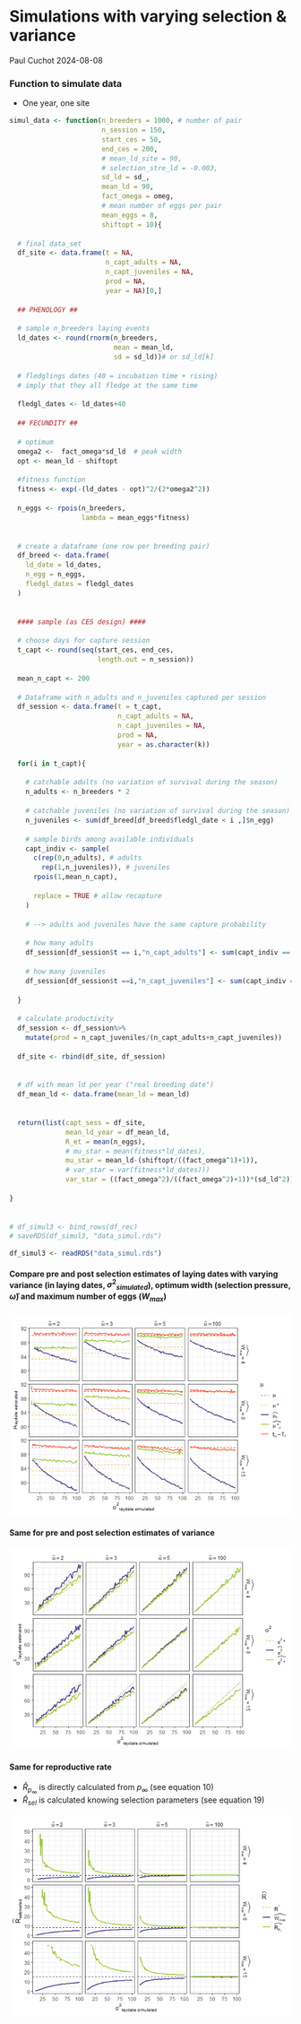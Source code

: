 Simulations with varying selection & variance
================
Paul Cuchot
2024-08-08

### Function to simulate data

- One year, one site

``` r
simul_data <- function(n_breeders = 1000, # number of pair
                       n_session = 150, 
                       start_ces = 50,
                       end_ces = 200,
                       # mean_ld_site = 90,
                       # selection_stre_ld = -0.003,
                       sd_ld = sd_,
                       mean_ld = 90,
                       fact_omega = omeg,
                       # mean number of eggs per pair
                       mean_eggs = 8, 
                       shiftopt = 10){
  
  # final data_set
  df_site <- data.frame(t = NA,
                        n_capt_adults = NA,
                        n_capt_juveniles = NA, 
                        prod = NA,
                        year = NA)[0,] 
  
  ## PHENOLOGY ##
  
  # sample n_breeders laying events
  ld_dates <- round(rnorm(n_breeders, 
                          mean = mean_ld, 
                          sd = sd_ld))# or sd_ld[k]
  
  # fledglings dates (40 = incubation time + rising)
  # imply that they all fledge at the same time 
  
  fledgl_dates <- ld_dates+40
  
  ## FECUNDITY ##
  
  # optimum
  omega2 <-  fact_omega*sd_ld  # peak width
  opt <- mean_ld - shiftopt
  
  #fitness function
  fitness <- exp(-(ld_dates - opt)^2/(2*omega2^2))
  
  n_eggs <- rpois(n_breeders, 
                  lambda = mean_eggs*fitness)
  
  
  # create a dataframe (one row per breeding pair)
  df_breed <- data.frame(
    ld_date = ld_dates,
    n_egg = n_eggs,
    fledgl_dates = fledgl_dates
  )
  
  
  #### sample (as CES design) #### 
  
  # choose days for capture session
  t_capt <- round(seq(start_ces, end_ces, 
                      length.out = n_session))
  
  mean_n_capt <- 200
  
  # Dataframe with n_adults and n_juveniles captured per session
  df_session <- data.frame(t = t_capt,
                           n_capt_adults = NA,
                           n_capt_juveniles = NA,
                           prod = NA,
                           year = as.character(k)) 
  
  for(i in t_capt){
    
    # catchable adults (no variation of survival during the season)
    n_adults <- n_breeders * 2
    
    # catchable juveniles (no variation of survival during the season)
    n_juveniles <- sum(df_breed[df_breed$fledgl_date < i ,]$n_egg)
    
    # sample birds among available individuals
    capt_indiv <- sample( 
      c(rep(0,n_adults), # adults
        rep(1,n_juveniles)), # juveniles
      rpois(1,mean_n_capt),
      
      replace = TRUE # allow recapture
    ) 
    
    # --> adults and juveniles have the same capture probability
    
    # how many adults
    df_session[df_session$t == i,"n_capt_adults"] <- sum(capt_indiv == 0)
    
    # how many juveniles
    df_session[df_session$t ==i,"n_capt_juveniles"] <- sum(capt_indiv == 1) 
    
  }
  
  # calculate productivity
  df_session <- df_session%>%
    mutate(prod = n_capt_juveniles/(n_capt_adults+n_capt_juveniles))
  
  df_site <- rbind(df_site, df_session)
  
  
  # df with mean ld per year ("real breeding date")
  df_mean_ld <- data.frame(mean_ld = mean_ld)
  
  
  return(list(capt_sess = df_site, 
              mean_ld_year = df_mean_ld,
              R_et = mean(n_eggs),
              # mu_star = mean(fitness*ld_dates),
              mu_star = mean_ld-(shiftopt/((fact_omega^1)+1)),
              # var_star = var(fitness*ld_dates)))
              var_star = ((fact_omega^2)/((fact_omega^2)+1))*(sd_ld^2)))
  
}


# df_simul3 <- bind_rows(df_rec)
# saveRDS(df_simul3, "data_simul.rds")
```

``` r
df_simul3 <- readRDS("data_simul.rds")
```

#### Compare pre and post selection estimates of laying dates with varying variance (in laying dates, ${\sigma^2}_{simulated}$), optimum width (selection pressure, $\tilde{\omega}$) and maximum number of eggs ($W_{max}$)

![](10_selection_simul_files/figure-gfm/unnamed-chunk-4-1.png)<!-- -->

#### Same for pre and post selection estimates of variance

![](10_selection_simul_files/figure-gfm/unnamed-chunk-5-1.png)<!-- -->

#### Same for reproductive rate

- $\widehat{R}_{p_{\infty}}$ is directly calculated from $p_{\infty}$
  (see equation 10)
- $\widehat{R}_{sel}$ is calculated knowing selection parameters (see
  equation 19)

![](10_selection_simul_files/figure-gfm/unnamed-chunk-6-1.png)<!-- -->
